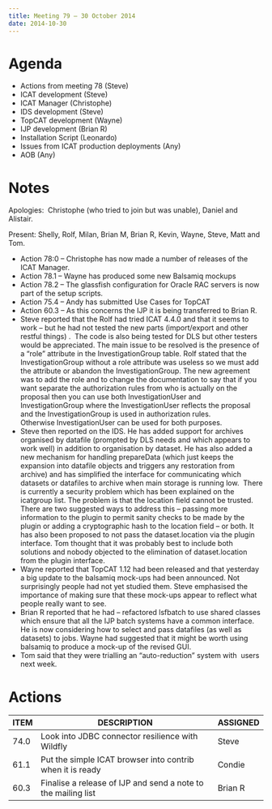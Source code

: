 ```yaml
---
title: Meeting 79 – 30 October 2014
date: 2014-10-30
---
```


# Agenda

  - Actions from meeting 78 (Steve)
  - ICAT development (Steve)
  - ICAT Manager (Christophe)
  - IDS development (Steve)
  - TopCAT development (Wayne)
  - IJP development (Brian R)
  - Installation Script (Leonardo)
  - Issues from ICAT production deployments (Any)
  - AOB (Any)

# Notes

Apologies:  Christophe (who tried to join but was unable), Daniel and
Alistair.

Present: Shelly, Rolf, Milan, Brian M, Brian R, Kevin, Wayne, Steve,
Matt and Tom.

  - Action 78:0 – Christophe has now made a number of releases of the
    ICAT Manager.
  - Action 78.1 – Wayne has produced some new Balsamiq mockups
  - Action 78.2 – The glassfish configuration for Oracle RAC servers is
    now part of the setup scripts.
  - Action 75.4 – Andy has submitted Use Cases for TopCAT
  - Action 60.3 – As this concerns the IJP it is being transferred to
    Brian R.
  - Steve reported that the Rolf had tried ICAT 4.4.0 and that it seems
    to work – but he had not tested the new parts (import/export and
    other restful things) .  The code is also being tested for DLS but
    other testers would be appreciated. The main issue to be resolved is
    the presence of a “role” attribute in the InvestigationGroup table.
    Rolf stated that the InvestigationGroup without a role attribute was
    useless so we must add the attribute or abandon the
    InvestigationGroup. The new agreement was to add the role and to
    change the documentation to say that if you want separate the
    authorization rules from who is actually on the proposal then you
    can use both InvestigationUser and InvestigationGroup where
    the InvestigationUser reflects the proposal and
    the InvestigationGroup is used in authorization rules.
    Otherwise InvestigationUser can be used for both purposes.
  - Steve then reported on the IDS. He has added support for archives
    organised by datafile (prompted by DLS needs and which appears to
    work well) in addition to organisation by dataset. He has also added
    a new mechanism for handling prepareData (which just keeps the
    expansion into datafile objects and triggers any restoration from
    archive) and has simplified the interface for communicating which
    datasets or datafiles to archive when main storage is running low.
     There is currently a security problem which has been explained on
    the icatgroup list. The problem is that the location field cannot be
    trusted. There are two suggested ways to address this – passing more
    information to the plugin to permit sanity checks to be made by the
    plugin or adding a cryptographic hash to the location field – or
    both. It has also been proposed to not pass the dataset.location via
    the plugin interface. Tom thought that it was probably best to
    include both solutions and nobody objected to the elimination of
    dataset.location from the plugin interface.
  - Wayne reported that TopCAT 1.12 had been released and that yesterday
    a big update to the balsamiq mock-ups had been announced. Not
    surprisingly people had not yet studied them. Steve emphasised the
    importance of making sure that these mock-ups appear to reflect what
    people really want to see.
  - Brian R reported that he had – refactored lsfbatch to use shared
    classes which ensure that all the IJP batch systems have a common
    interface. He is now considering how to select and pass datafiles
    (as well as datasets) to jobs. Wayne had suggested that it might be
    worth using balsamiq to produce a mock-up of the revised GUI.
  - Tom said that they were trialling an “auto-reduction” system with
     users next
week.

# Actions

| ITEM | DESCRIPTION                                                   | ASSIGNED |
| ---- | ------------------------------------------------------------- | -------- |
| 74.0 | Look into JDBC connector resilience with Wildfly              | Steve    |
| 61.1 | Put the simple ICAT browser into contrib when it is ready     | Condie   |
| 60.3 | Finalise a release of IJP and send a note to the mailing list | Brian R  |
